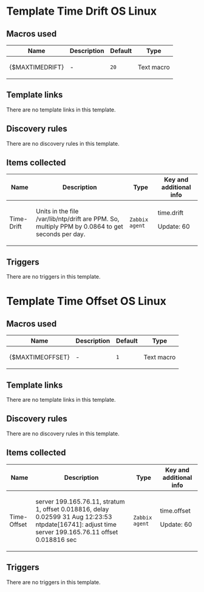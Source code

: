 # Template Time Drift OS Linux

## Macros used

|Name|Description|Default|Type|
|----|-----------|-------|----|
|{$MAXTIMEDRIFT}|<p>-</p>|`20`|Text macro|
## Template links

There are no template links in this template.

## Discovery rules

There are no discovery rules in this template.

## Items collected

|Name|Description|Type|Key and additional info|
|----|-----------|----|----|
|Time-Drift|<p>Units in the file /var/lib/ntp/drift are PPM. So, multiply PPM by 0.0864 to get seconds per day.</p>|`Zabbix agent`|time.drift<p>Update: 60</p>|
## Triggers

There are no triggers in this template.

# Template Time Offset OS Linux

## Macros used

|Name|Description|Default|Type|
|----|-----------|-------|----|
|{$MAXTIMEOFFSET}|<p>-</p>|`1`|Text macro|
## Template links

There are no template links in this template.

## Discovery rules

There are no discovery rules in this template.

## Items collected

|Name|Description|Type|Key and additional info|
|----|-----------|----|----|
|Time-Offset|<p>server 199.165.76.11, stratum 1, offset 0.018816, delay 0.02599 31 Aug 12:23:53 ntpdate[16741]: adjust time server 199.165.76.11 offset 0.018816 sec</p>|`Zabbix agent`|time.offset<p>Update: 60</p>|
## Triggers

There are no triggers in this template.

